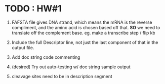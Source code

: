 # TODO : HW#1 

1. FAFSTA file gives DNA strand, which means the mRNA is the reverse compliment, and the amino acid is chosen based off that. **SO** we need to translate off the complement base. eg. make a transcribe step / flip kb 


2. Include the full Descriptor line, not just the last component of that in the output file. 


3. Add doc string code commenting 


4. (desired) Try out auto-testing w/ doc string sample output 

5. cleavage sites need to be in description segment